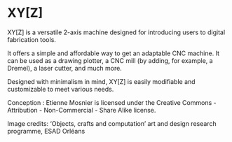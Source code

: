 # XY[Z]

XY[Z] is a versatile 2-axis machine designed for introducing users to digital fabrication tools.

It offers a simple and affordable way to get an adaptable CNC machine. It can be used as a drawing plotter, a CNC mill (by adding, for example, a Dremel), a laser cutter, and much more.

Designed with minimalism in mind, XY[Z] is easily modifiable and customizable to meet various needs.

Conception : Etienne Mosnier is licensed under the Creative Commons - Attribution - Non-Commercial - Share Alike license.

Image credits: ‘Objects, crafts and computation’ art and design research programme, ESAD Orléans
